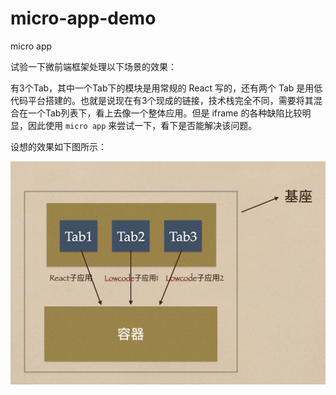 # micro-app-demo
micro app

试验一下微前端框架处理以下场景的效果：  
  
有3个Tab，其中一个Tab下的模块是用常规的 React 写的，还有两个 Tab 是用低代码平台搭建的。也就是说现在有3个现成的链接，技术栈完全不同，需要将其混合在一个Tab列表下，看上去像一个整体应用。但是 iframe 的各种缺陷比较明显，因此使用 `micro app` 来尝试一下，看下是否能解决该问题。  
  
设想的效果如下图所示： 

![alt 整体架构](./images/micro-constructor.png "整体架构")